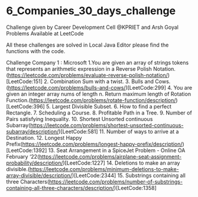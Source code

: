 # 6_Companies_30_days_challenge

Challenge given by Career Development Cell @KPRIET and Arsh Goyal Problems Available at LeetCode

All these challenges are solved in Local Java Editor please find the functions with the code.

Challenge Company 1 : Microsoft 
1.You are given an array of strings tokens that represents an arithmetic expression in a Reverse Polish Notation.(https://leetcode.com/problems/evaluate-reverse-polish-notation/)[LeetCode:151]
2.	Combination Sum with a twist.
3.	Bulls and Cows.(https://leetcode.com/problems/bulls-and-cows/)[LeetCode:299]
4.	You are given an integer array nums of length n. Return maximum length of Rotation Function.(https://leetcode.com/problems/rotate-function/description/)[LeetCode:396]
5.	Largest Divisible Subset.
6.	How to find a perfect Rectangle.
7.	Scheduling a Course.
8.	Profitable Path in a Tree.
9.	Number of Pairs satisfying Inequality.
10.	Shortest Unsorted continuous Subarray(https://leetcode.com/problems/shortest-unsorted-continuous-subarray/description/)[LeetCode:581]
11.	Number of ways to arrive at a Destination.
12.	Longest Happy Prefix(https://leetcode.com/problems/longest-happy-prefix/description/)[LeetCode:1392]
13.	Seat Arrangement in a SpiceJet Problem - Online OA February ‘22(https://leetcode.com/problems/airplane-seat-assignment-probability/description/)[LeetCode:1227]
14.	Deletions to make an array divisible.(https://leetcode.com/problems/minimum-deletions-to-make-array-divisible/description/)[LeetCode:2344]
15.	Substrings containing all three Characters(https://leetcode.com/problems/number-of-substrings-containing-all-three-characters/description/)[LeetCode:1358]
